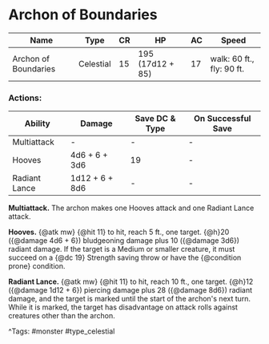 # Archon of Boundaries

| Name | Type | CR | HP | AC | Speed |
|------|------|----|----|----|-------|
| Archon of Boundaries | Celestial | 15 | 195 (17d12 + 85) | 17 | walk: 60 ft., fly: 90 ft. |

### Actions:

| Ability | Damage | Save DC & Type | On Successful Save |
|---------|--------|----------------|--------------------|
| Multiattack | - | - | - |
| Hooves | 4d6 + 6 + 3d6 | 19 | - |
| Radiant Lance | 1d12 + 6 + 8d6 | - | - |


**Multiattack.** The archon makes one Hooves attack and one Radiant Lance attack.

**Hooves.** {@atk mw} {@hit 11} to hit, reach 5 ft., one target. {@h}20 ({@damage 4d6 + 6}) bludgeoning damage plus 10 ({@damage 3d6}) radiant damage. If the target is a Medium or smaller creature, it must succeed on a {@dc 19} Strength saving throw or have the {@condition prone} condition.

**Radiant Lance.** {@atk mw} {@hit 11} to hit, reach 10 ft., one target. {@h}12 ({@damage 1d12 + 6}) piercing damage plus 28 ({@damage 8d6}) radiant damage, and the target is marked until the start of the archon's next turn. While it is marked, the target has disadvantage on attack rolls against creatures other than the archon.

^Tags: #monster #type_celestial
